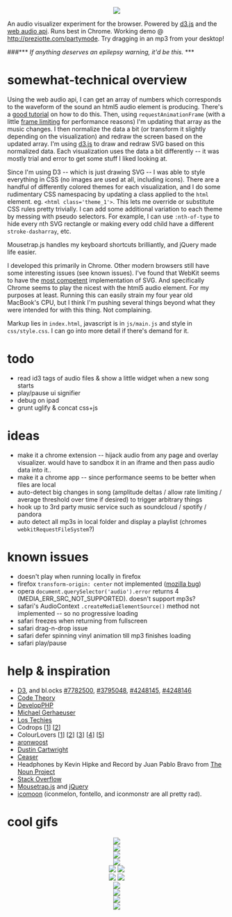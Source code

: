 <p align="center">
<img src="https://raw.githubusercontent.com/preziotte/party-mode/master/img/1-logo.gif"/>
</p>

An audio visualizer experiment for the browser.  Powered by [d3.js](https://github.com/mbostock/d3) and the [web audio api](http://www.w3.org/TR/webaudio/).  Runs best in Chrome.  Working demo @ http://preziotte.com/partymode.  Try dragging in an mp3 from your desktop!  

###*** *If anything deserves an epilepsy warning, it'd be this.* ***

somewhat-technical overview
=========================
Using the web audio api, I can get an array of numbers which corresponds to the waveform of the sound an html5 audio element is producing.  There's a [good tutorial](http://www.developphp.com/view.php?tid=1348) on how to do this.  Then, using `requestAnimationFrame` (with a little [frame limiting](http://codetheory.in/controlling-the-frame-rate-with-requestanimationframe/) for performance reasons) I'm updating that array as the music changes.  I then normalize the data a bit (or transform it slightly depending on the visualization) and redraw the screen based on the updated array.  I'm using [d3.js](https://github.com/mbostock/d3) to draw and redraw SVG based on this normalized data.  Each visualization uses the data a bit differently -- it was mostly trial and error to get some stuff I liked looking at.  

Since I'm using D3 -- which is just drawing SVG -- I was able to style everything in CSS (no images are used at all, including icons).  There are a handful of differently colored themes for each visualization, and I do some rudimentary CSS namespacing by updating a class applied to the `html` element.  eg. `<html class='theme_1'>`. This lets me override or substitute CSS rules pretty trivially.  I can add some additional variation to each theme by messing with pseudo selectors.  For example, I can use `:nth-of-type` to hide every nth SVG rectangle or making every odd child have a different `stroke-dasharray`, etc.

Mousetrap.js handles my keyboard shortcuts brilliantly, and jQuery made life easier.

I developed this primarily in Chrome.  Other modern browsers still have some interesting issues (see known issues).  I've found that WebKit seems to have the [most competent](https://www.mapbox.com/osmdev/2012/11/20/getting-serious-about-svg/) implementation of SVG.  And specifically Chrome seems to play the nicest with the html5 audio element.  For my purposes at least.  Running this can easily strain my four year old MacBook's CPU, but I think I'm pushing several things beyond what they were intended for with this thing.  Not complaining.

Markup lies in `index.html`, javascript is in `js/main.js` and style in `css/style.css`.  I can go into more detail if there's demand for it.

todo
====
- read id3 tags of audio files & show a little widget when a new song starts
- play/pause ui signifier
- debug on ipad
- grunt uglify & concat css+js

ideas
=====
- make it a chrome extension -- hijack audio from any page and overlay visualizer.  would have to sandbox it in an iframe and then pass audio data into it..
- make it a chrome app -- since performance seems to be better when files are local
- auto-detect big changes in song (amplitude deltas / allow rate limiting / average threshold over time if desired) to trigger arbitrary things
- hook up to 3rd party music service such as soundcloud / spotify / pandora
- auto detect all mp3s in local folder and display a playlist (chromes `webkitRequestFileSystem`?)

known issues
============
- doesn't play when running locally in firefox
- firefox `transform-origin: center` not implemented ([mozilla bug](https://bugzilla.mozilla.org/show_bug.cgi?id=923193))
- opera `document.querySelector('audio').error` returns 4 (MEDIA_ERR_SRC_NOT_SUPPORTED).  doesn't support mp3s?
- safari's AudioContext `.createMediaElementSource()` method not implemented -- so no progressive loading
- safari freezes when returning from fullscreen
- safari drag-n-drop issue
- safari defer spinning vinyl animation till mp3 finishes loading
- safari play/pause

help & inspiration
==================
- <a target='_blank' href='d3js.org'>D3</a>, and bl.ocks <a target='_blank' href='http://bl.ocks.org/mbostock/7782500'>#7782500</a>, 
<a target='_blank' href='http://bl.ocks.org/mbostock/3795048'>#3795048</a>, 
<a target='_blank' href='http://bl.ocks.org/mbostock/4248145'>#4248145</a>, 
<a target='_blank' href='http://bl.ocks.org/mbostock/4248146'>#4248146</a>
- <a target='_blank' href='http://codetheory.in/controlling-the-frame-rate-with-requestanimationframe/'>Code Theory</a>
- <a target='_blank' href='http://www.developphp.com/view.php?tid=1348'>DevelopPHP</a>
- <a target='_blank' href='http://www.michael-gerhaeuser.de/?f=fileapi/readme.html'>Michael Gerhaeuser</a>
- <a target='_blank' href='http://lostechies.com/derickbailey/2013/09/23/getting-audio-file-information-with-htmls-file-api-and-audio-element/'>Los Techies</a>
- Codrops [<a target='_blank' href='http://tympanus.net/Development/ModalWindowEffects/'>1</a>] 
[<a target='_blank' href='http://tympanus.net/codrops/2014/01/21/dot-navigation-styles/'>2</a>] 
- ColourLovers [<a target='_blank' href='http://www.colourlovers.com/palette/3406603/Sunset_at_Bayinbuluk'>1</a>] 
[<a target='_blank' href='http://www.colourlovers.com/palette/944213/forever_lost'>2</a>] 
[<a target='_blank' href='http://www.colourlovers.com/palette/728391/Dig_My_Olive_Branch'>3</a>] 
[<a target='_blank' href='http://www.colourlovers.com/palette/3406636/Just_Breathe'>4</a>] 
[<a target='_blank' href='http://www.colourlovers.com/palette/443995/i_demand_a_pancake'>5</a>]
- <a target='_blank' href='http://codepen.io/aronwoost/pen/nlyrf'>aronwoost</a>
- <a target="_blank" href='https://news.ycombinator.com/item?id=2299806'>Dustin Cartwright</a>
- <a target="_blank" href='http://matthewlein.com/ceaser/'>Ceaser</a>
- Headphones by Kevin Hipke and Record by Juan Pablo Bravo from 
<a target='_blank' href='http://thenounproject.com'>The Noun Project</a> 
- <a target="_blank" href='https://stackoverflow.com/questions/13368046/how-to-normalize-a-list-of-positive-numbers-in-javascript'>Stack Overflow</a>
- <a target='_blank' href='http://craig.is/killing/mice'>Mousetrap.js</a> and <a target='_blank' href='https://jquery.com/'>jQuery</a>
- <a target='_blank' href='http://icomoon.io/app/'>icomoon</a> (iconmelon, fontello, and iconmonstr are all pretty rad).

cool gifs
==========
<p align="center">
<img src="https://raw.githubusercontent.com/preziotte/party-mode/master/img/0.gif"/><br />
<img src="https://raw.githubusercontent.com/preziotte/party-mode/master/img/2.gif"/><br />
<img src="https://raw.githubusercontent.com/preziotte/party-mode/master/img/4.gif"/><br />
<img src="https://raw.githubusercontent.com/preziotte/party-mode/master/img/5.gif"/><br />
<img src="https://raw.githubusercontent.com/preziotte/party-mode/master/img/6.gif"/> 
<img src="https://raw.githubusercontent.com/preziotte/party-mode/master/img/7.gif"/><br />
<img src="https://raw.githubusercontent.com/preziotte/party-mode/master/img/8.gif"/> 
<img src="https://raw.githubusercontent.com/preziotte/party-mode/master/img/9.gif"/><br />
<img src="https://raw.githubusercontent.com/preziotte/party-mode/master/img/10.gif"/><br />
<img src="https://raw.githubusercontent.com/preziotte/party-mode/master/img/11.gif"/><br />
<img src="https://raw.githubusercontent.com/preziotte/party-mode/master/img/12.gif"/><br />
<img src="https://raw.githubusercontent.com/preziotte/party-mode/master/img/3.gif"/>
</p>


